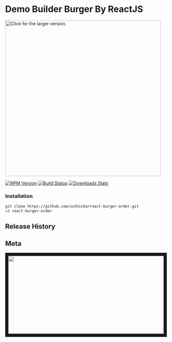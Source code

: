 
# Demo Builder Burger By ReactJS

<a href="https://drive.google.com/uc?export=view&id=1iyxKlcNWDUc5JLVLXpqpkXq-2pLkT4UQ"><img src="https://drive.google.com/uc?export=view&id=1iyxKlcNWDUc5JLVLXpqpkXq-2pLkT4UQ" style="width: 500px; max-width: 100%; height: auto" title="Click for the larger version." /></a>

[![NPM Version][npm-image]][npm-url]
[![Build Status][travis-image]][travis-url]
[![Downloads Stats][npm-downloads]][npm-url]

### Installation
```sh
git clone https://github.com/suthicha/react-burger-order.git
cd react-burger-order
```
## Release History

## Meta
<a href="http://www.youtube.com/watch?feature=player_embedded&v=AXNclHBcwrk" target="_blank"><img src="http://img.youtube.com/vi/AXNclHBcwrk/0.jpg" 
alt="" width="500" height="250" border="10" /></a>


<!-- Markdown link & img dfn's -->
[npm-image]: https://img.shields.io/npm/v/datadog-metrics.svg?style=flat-square
[npm-url]: https://npmjs.org/package/datadog-metrics
[npm-downloads]: https://img.shields.io/npm/dm/datadog-metrics.svg?style=flat-square
[travis-image]: https://img.shields.io/travis/dbader/node-datadog-metrics/master.svg?style=flat-square
[travis-url]: https://travis-ci.org/dbader/node-datadog-metrics
